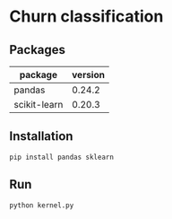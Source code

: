 # Churn classification

## Packages

| package      | version |
|--------------|---------|
| pandas       | 0.24.2  |
| scikit-learn | 0.20.3  |

## Installation

```console
pip install pandas sklearn
```

## Run

```console
python kernel.py
```